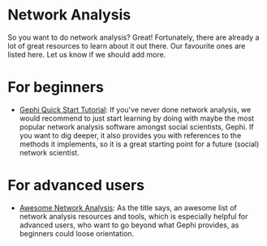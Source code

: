 # Network Analysis

So you want to do network analysis? Great! Fortunately, there are already a lot of great resources to learn about it out there. Our favourite ones are listed here. Let us know if we should add more.

# For beginners

* [Gephi Quick Start Tutorial](https://gephi.org/users/quick-start/): If you've never done network analysis, we would recommend to just start learning by doing with maybe the most popular network analysis software amongst social scientists, Gephi. If you want to dig deeper, it also provides you with references to the methods it implements, so it is a great starting point for a future (social) network scientist.

# For advanced users

* [Awesome Network Analysis](https://github.com/briatte/awesome-network-analysis): As the title says, an awesome list of network analysis resources and tools, which is especially helpful for advanced users, who want to go beyond what Gephi provides, as beginners could loose orientation.